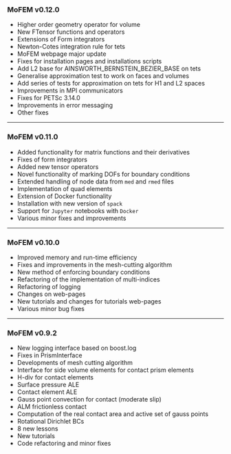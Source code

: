 ### MoFEM v0.12.0

- Higher order geometry operator for volume
- New FTensor functions and operators
- Extensions of Form integrators
- Newton-Cotes integration rule for tets
- MoFEM webpage major update
- Fixes for installation pages and installations scripts
- Add L2 base for AINSWORTH_BERNSTEIN_BEZIER_BASE on tets
- Generalise approximation test to work on faces and volumes
- Add series of tests for approximation on tets for H1 and L2 spaces
- Improvements in MPI communicators
- Fixes for PETSc 3.14.0
- Improvements in error messaging
- Other fixes

----

### MoFEM v0.11.0

- Added functionality for matrix functions and their derivatives
- Fixes of form integrators
- Added new tensor operators
- Novel functionality of marking DOFs for boundary conditions
- Extended handling of node data from `med` and `rmed` files
- Implementation of quad elements
- Extension of Docker functionality
- Installation with new version of `spack`
- Support for `Jupyter` notebooks with `Docker`
- Various minor fixes and improvements

----

### MoFEM v0.10.0

- Improved memory and run-time efficiency
- Fixes and improvements in the mesh-cutting algorithm
- New method of enforcing boundary conditions
- Refactoring of the implementation of multi-indices
- Refactoring of logging
- Changes on web-pages
- New tutorials and changes for tutorials web-pages 
- Various minor bug fixes

----

### MoFEM v0.9.2

- New logging interface based on boost.log
- Fixes in PrismInterface
- Developments of mesh cutting algorithm
- Interface for side volume elements for contact prism elements
- H-div for contact elements
- Surface pressure ALE
- Contact element ALE
- Gauss point convection for contact (moderate slip)
- ALM frictionless contact
- Computation of the real contact area and active set of gauss points
- Rotational Dirichlet BCs
- 8 new lessons
- New tutorials
- Code refactoring and minor fixes